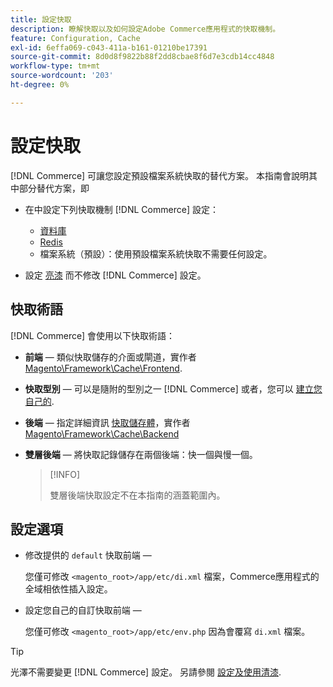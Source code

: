 ```yaml
---
title: 設定快取
description: 瞭解快取以及如何設定Adobe Commerce應用程式的快取機制。
feature: Configuration, Cache
exl-id: 6effa069-c043-411a-b161-01210be17391
source-git-commit: 8d0d8f9822b88f2dd8cbae8f6d7e3cdb14cc4848
workflow-type: tm+mt
source-wordcount: '203'
ht-degree: 0%

---
```


# 設定快取

[!DNL Commerce] 可讓您設定預設檔案系統快取的替代方案。 本指南會說明其中部分替代方案，即

- 在中設定下列快取機制 [!DNL Commerce] 設定：

   - [資料庫](https://developer.adobe.com/commerce/php/development/cache/partial/database-caching/)
   - [Redis](config-redis.md)
   - 檔案系統（預設）：使用預設檔案系統快取不需要任何設定。

- 設定 [亮漆](config-varnish.md) 而不修改 [!DNL Commerce] 設定。

## 快取術語

[!DNL Commerce] 會使用以下快取術語：

- **前端** — 類似快取儲存的介面或閘道，實作者 [Magento\Framework\Cache\Frontend](https://github.com/magento/magento2/tree/2.4/lib/internal/Magento/Framework/Cache/Frontend).
- **快取型別** — 可以是隨附的型別之一 [!DNL Commerce] 或者，您可以 [建立您自己的](https://developer.adobe.com/commerce/php/development/cache/partial/cache-type/).
- **後端** — 指定詳細資訊 [快取儲存體](https://framework.zend.com/manual/1.12/en/zend.cache.backends.html)，實作者 [Magento\Framework\Cache\Backend](https://github.com/magento/magento2/tree/2.4/lib/internal/Magento/Framework/Cache/Backend)
- **雙層後端** — 將快取記錄儲存在兩個後端：快一個與慢一個。

  >[!INFO]
  >
  >雙層後端快取設定不在本指南的涵蓋範圍內。

## 設定選項

- 修改提供的 `default` 快取前端 — 

  您僅可修改 `<magento_root>/app/etc/di.xml` 檔案，Commerce應用程式的全域相依性插入設定。

- 設定您自己的自訂快取前端 — 

  您僅可修改 `<magento_root>/app/etc/env.php` 因為會覆寫 `di.xml` 檔案。

>[!TIP]
>
>光澤不需要變更 [!DNL Commerce] 設定。 另請參閱 [設定及使用清漆](config-varnish.md).
